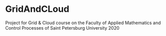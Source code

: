 # GridAndCLoud
Project for Grid &amp; Cloud course on the Faculty of Applied Mathematics and Control Processes of Saint Petersburg University 2020
